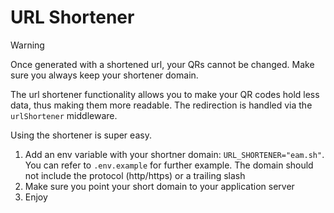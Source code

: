 # URL Shortener

> [!WARNING]
> Once generated with a shortened url, your QRs cannot be changed. Make sure you always keep your shortener domain.

The url shortener functionality allows you to make your QR codes hold less data, thus making them more readable.
The redirection is handled via the `urlShortener` middleware.

Using the shortener is super easy.

1. Add an env variable with your shortner domain: `URL_SHORTENER="eam.sh"`. You can refer to `.env.example` for further example. The domain should not include the protocol (http/https) or a trailing slash
2. Make sure you point your short domain to your application server
3. Enjoy
